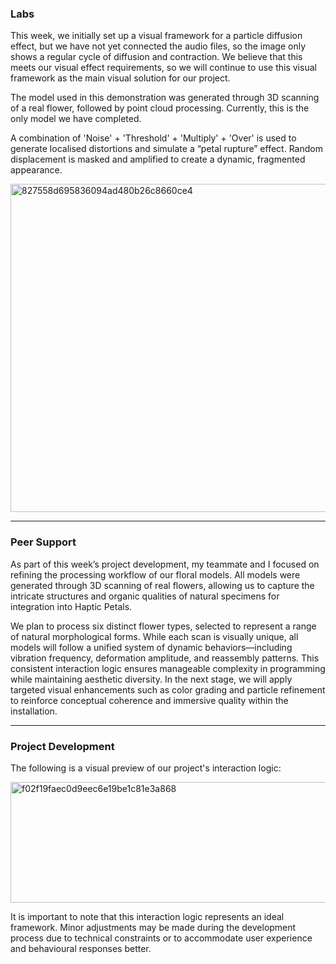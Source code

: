 ### Labs

This week, we initially set up a visual framework for a particle diffusion effect, but we have not yet connected the audio files, so the image only shows a regular cycle of diffusion and contraction. We believe that this meets our visual effect requirements, so we will continue to use this visual framework as the main visual solution for our project.

The model used in this demonstration was generated through 3D scanning of a real flower, followed by point cloud processing. Currently, this is the only model we have completed.

A combination of 'Noise' + 'Threshold' + 'Multiply' + 'Over' is used to generate localised distortions and simulate a “petal rupture” effect. Random displacement is masked and amplified to create a dynamic, fragmented appearance.

<img width="1909" height="525" alt="827558d695836094ad480b26c8660ce4" src="https://github.com/user-attachments/assets/f82d7f72-cd33-4dfe-a4df-c4ca641effc8" />

---


### Peer Support

As part of this week’s project development, my teammate and I focused on refining the processing workflow of our floral models. All models were generated through 3D scanning of real flowers, allowing us to capture the intricate structures and organic qualities of natural specimens for integration into Haptic Petals.

We plan to process six distinct flower types, selected to represent a range of natural morphological forms. While each scan is visually unique, all models will follow a unified system of dynamic behaviors—including vibration frequency, deformation amplitude, and reassembly patterns. This consistent interaction logic ensures manageable complexity in programming while maintaining aesthetic diversity. In the next stage, we will apply targeted visual enhancements such as color grading and particle refinement to reinforce conceptual coherence and immersive quality within the installation.

---

### Project Development

The following is a visual preview of our project's interaction logic:

<img width="607" height="193" alt="f02f19faec0d9eec6e19be1c81e3a868" src="https://github.com/user-attachments/assets/c878cdd1-6097-488b-b06d-89b6322df935" />

It is important to note that this interaction logic represents an ideal framework. Minor adjustments may be made during the development process due to technical constraints or to accommodate user experience and behavioural responses better.

